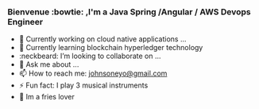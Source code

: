 ###  Bienvenue :bowtie: ,I'm a Java Spring /Angular / AWS Devops Engineer

- 🔭 Currently working on cloud native applications ...
- 🌱 Currently learning blockchain hyperledger technology
- :neckbeard: I’m looking to collaborate on ...
- 💬 Ask me about ...
- 📫 How to reach me: johnsoneyo@gmail.com
- ⚡ Fun fact: I play 3 musical instruments 
- :fries: Im a fries lover
